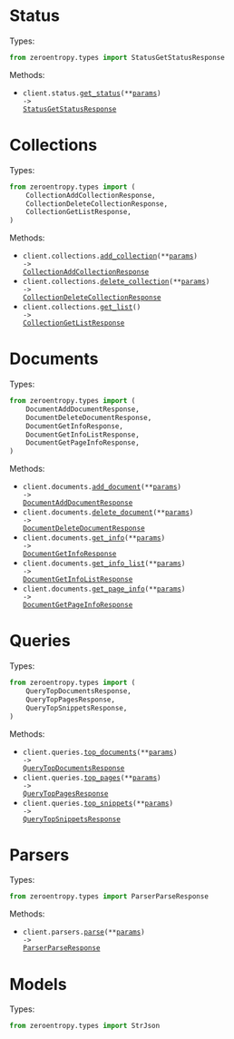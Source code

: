 # Status

Types:

```python
from zeroentropy.types import StatusGetStatusResponse
```

Methods:

- <code title="post /status/get-status">client.status.<a href="./src/zeroentropy/resources/status.py">get_status</a>(\*\*<a href="src/zeroentropy/types/status_get_status_params.py">params</a>) -> <a href="./src/zeroentropy/types/status_get_status_response.py">StatusGetStatusResponse</a></code>

# Collections

Types:

```python
from zeroentropy.types import (
    CollectionAddCollectionResponse,
    CollectionDeleteCollectionResponse,
    CollectionGetListResponse,
)
```

Methods:

- <code title="post /collections/add-collection">client.collections.<a href="./src/zeroentropy/resources/collections.py">add_collection</a>(\*\*<a href="src/zeroentropy/types/collection_add_collection_params.py">params</a>) -> <a href="./src/zeroentropy/types/collection_add_collection_response.py">CollectionAddCollectionResponse</a></code>
- <code title="post /collections/delete-collection">client.collections.<a href="./src/zeroentropy/resources/collections.py">delete_collection</a>(\*\*<a href="src/zeroentropy/types/collection_delete_collection_params.py">params</a>) -> <a href="./src/zeroentropy/types/collection_delete_collection_response.py">CollectionDeleteCollectionResponse</a></code>
- <code title="post /collections/get-collection-list">client.collections.<a href="./src/zeroentropy/resources/collections.py">get_list</a>() -> <a href="./src/zeroentropy/types/collection_get_list_response.py">CollectionGetListResponse</a></code>

# Documents

Types:

```python
from zeroentropy.types import (
    DocumentAddDocumentResponse,
    DocumentDeleteDocumentResponse,
    DocumentGetInfoResponse,
    DocumentGetInfoListResponse,
    DocumentGetPageInfoResponse,
)
```

Methods:

- <code title="post /documents/add-document">client.documents.<a href="./src/zeroentropy/resources/documents.py">add_document</a>(\*\*<a href="src/zeroentropy/types/document_add_document_params.py">params</a>) -> <a href="./src/zeroentropy/types/document_add_document_response.py">DocumentAddDocumentResponse</a></code>
- <code title="post /documents/delete-document">client.documents.<a href="./src/zeroentropy/resources/documents.py">delete_document</a>(\*\*<a href="src/zeroentropy/types/document_delete_document_params.py">params</a>) -> <a href="./src/zeroentropy/types/document_delete_document_response.py">DocumentDeleteDocumentResponse</a></code>
- <code title="post /documents/get-document-info">client.documents.<a href="./src/zeroentropy/resources/documents.py">get_info</a>(\*\*<a href="src/zeroentropy/types/document_get_info_params.py">params</a>) -> <a href="./src/zeroentropy/types/document_get_info_response.py">DocumentGetInfoResponse</a></code>
- <code title="post /documents/get-document-info-list">client.documents.<a href="./src/zeroentropy/resources/documents.py">get_info_list</a>(\*\*<a href="src/zeroentropy/types/document_get_info_list_params.py">params</a>) -> <a href="./src/zeroentropy/types/document_get_info_list_response.py">DocumentGetInfoListResponse</a></code>
- <code title="post /documents/get-page-info">client.documents.<a href="./src/zeroentropy/resources/documents.py">get_page_info</a>(\*\*<a href="src/zeroentropy/types/document_get_page_info_params.py">params</a>) -> <a href="./src/zeroentropy/types/document_get_page_info_response.py">DocumentGetPageInfoResponse</a></code>

# Queries

Types:

```python
from zeroentropy.types import (
    QueryTopDocumentsResponse,
    QueryTopPagesResponse,
    QueryTopSnippetsResponse,
)
```

Methods:

- <code title="post /queries/top-documents">client.queries.<a href="./src/zeroentropy/resources/queries.py">top_documents</a>(\*\*<a href="src/zeroentropy/types/query_top_documents_params.py">params</a>) -> <a href="./src/zeroentropy/types/query_top_documents_response.py">QueryTopDocumentsResponse</a></code>
- <code title="post /queries/top-pages">client.queries.<a href="./src/zeroentropy/resources/queries.py">top_pages</a>(\*\*<a href="src/zeroentropy/types/query_top_pages_params.py">params</a>) -> <a href="./src/zeroentropy/types/query_top_pages_response.py">QueryTopPagesResponse</a></code>
- <code title="post /queries/top-snippets">client.queries.<a href="./src/zeroentropy/resources/queries.py">top_snippets</a>(\*\*<a href="src/zeroentropy/types/query_top_snippets_params.py">params</a>) -> <a href="./src/zeroentropy/types/query_top_snippets_response.py">QueryTopSnippetsResponse</a></code>

# Parsers

Types:

```python
from zeroentropy.types import ParserParseResponse
```

Methods:

- <code title="post /parsers/parse-document">client.parsers.<a href="./src/zeroentropy/resources/parsers.py">parse</a>(\*\*<a href="src/zeroentropy/types/parser_parse_params.py">params</a>) -> <a href="./src/zeroentropy/types/parser_parse_response.py">ParserParseResponse</a></code>

# Models

Types:

```python
from zeroentropy.types import StrJson
```
